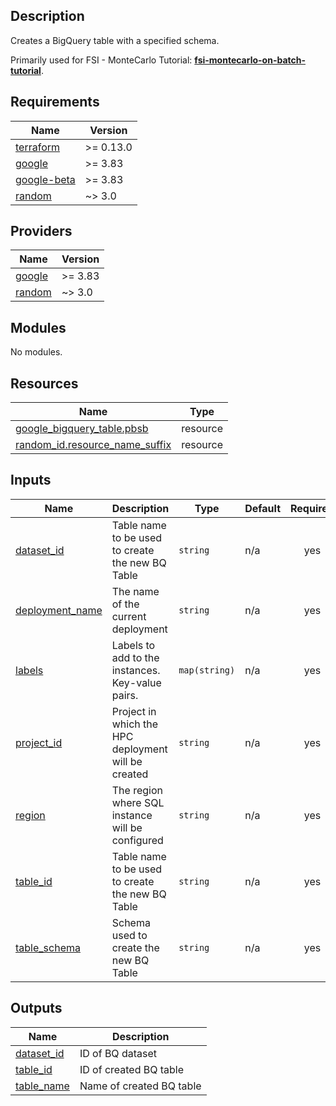 ## Description

Creates a BigQuery table with a specified schema.

Primarily used for FSI - MonteCarlo Tutorial: **[fsi-montecarlo-on-batch-tutorial]**.

[fsi-montecarlo-on-batch-tutorial]: ../docs/tutorials/fsi-montecarlo-on-batch/README.md

## Requirements

| Name | Version |
|------|---------|
| <a name="requirement_terraform"></a> [terraform](#requirement\_terraform) | >= 0.13.0 |
| <a name="requirement_google"></a> [google](#requirement\_google) | >= 3.83 |
| <a name="requirement_google-beta"></a> [google-beta](#requirement\_google-beta) | >= 3.83 |
| <a name="requirement_random"></a> [random](#requirement\_random) | ~> 3.0 |

## Providers

| Name | Version |
|------|---------|
| <a name="provider_google"></a> [google](#provider\_google) | >= 3.83 |
| <a name="provider_random"></a> [random](#provider\_random) | ~> 3.0 |

## Modules

No modules.

## Resources

| Name | Type |
|------|------|
| [google_bigquery_table.pbsb](https://registry.terraform.io/providers/hashicorp/google/latest/docs/resources/bigquery_table) | resource |
| [random_id.resource_name_suffix](https://registry.terraform.io/providers/hashicorp/random/latest/docs/resources/id) | resource |

## Inputs

| Name | Description | Type | Default | Required |
|------|-------------|------|---------|:--------:|
| <a name="input_dataset_id"></a> [dataset\_id](#input\_dataset\_id) | Table name to be used to create the new BQ Table | `string` | n/a | yes |
| <a name="input_deployment_name"></a> [deployment\_name](#input\_deployment\_name) | The name of the current deployment | `string` | n/a | yes |
| <a name="input_labels"></a> [labels](#input\_labels) | Labels to add to the instances. Key-value pairs. | `map(string)` | n/a | yes |
| <a name="input_project_id"></a> [project\_id](#input\_project\_id) | Project in which the HPC deployment will be created | `string` | n/a | yes |
| <a name="input_region"></a> [region](#input\_region) | The region where SQL instance will be configured | `string` | n/a | yes |
| <a name="input_table_id"></a> [table\_id](#input\_table\_id) | Table name to be used to create the new BQ Table | `string` | n/a | yes |
| <a name="input_table_schema"></a> [table\_schema](#input\_table\_schema) | Schema used to create the new BQ Table | `string` | n/a | yes |

## Outputs

| Name | Description |
|------|-------------|
| <a name="output_dataset_id"></a> [dataset\_id](#output\_dataset\_id) | ID of BQ dataset |
| <a name="output_table_id"></a> [table\_id](#output\_table\_id) | ID of created BQ table |
| <a name="output_table_name"></a> [table\_name](#output\_table\_name) | Name of created BQ table |
